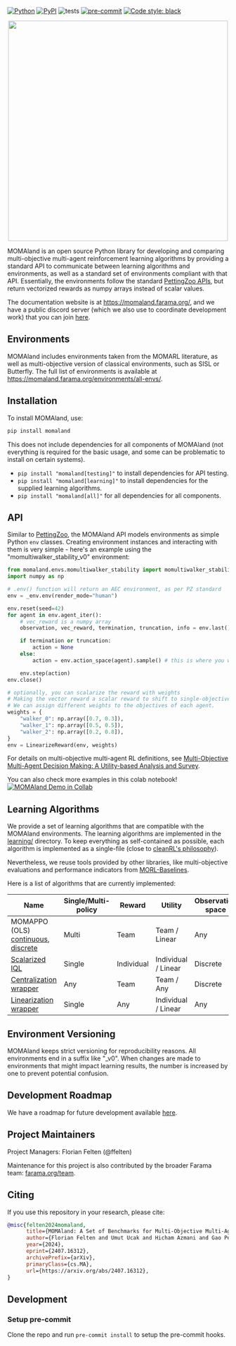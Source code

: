 [![Python](https://img.shields.io/pypi/pyversions/momaland.svg)](https://badge.fury.io/py/momaland)
[![PyPI](https://badge.fury.io/py/momaland.svg)](https://badge.fury.io/py/momaland)
![tests](https://github.com/rradules/momaland/workflows/Python%20tests/badge.svg)
[![pre-commit](https://img.shields.io/badge/pre--commit-enabled-brightgreen?logo=pre-commit&logoColor=white)](https://pre-commit.com/)
[![Code style: black](https://img.shields.io/badge/code%20style-black-000000.svg)](https://github.com/psf/black)

<p align="center">
    <img src="docs/_static/img/momaland-text.png" width="500px"/>
</p>

<!-- start elevator-pitch -->
MOMAland is an open source Python library for developing and comparing multi-objective multi-agent reinforcement learning algorithms by providing a standard API to communicate between learning algorithms and environments, as well as a standard set of environments compliant with that API. Essentially, the environments follow the standard [PettingZoo APIs](https://github.com/Farama-Foundation/PettingZoo), but return vectorized rewards as numpy arrays instead of scalar values.

The documentation website is at https://momaland.farama.org/, and we have a public discord server (which we also use to coordinate development work) that you can join [here](https://discord.gg/bnJ6kubTg6).
<!-- end elevator-pitch -->

## Environments
MOMAland includes environments taken from the MOMARL literature, as well as multi-objective version of classical environments, such as SISL or Butterfly.
The full list of environments is available at https://momaland.farama.org/environments/all-envs/.

## Installation
<!-- start install -->
To install MOMAland, use:
```bash
pip install momaland
```
This does not include dependencies for all components of MOMAland (not everything is required for the basic usage, and some can be problematic to install on certain systems).
- `pip install "momaland[testing]"` to install dependencies for API testing.
- `pip install "momaland[learning]"` to install dependencies for the supplied learning algorithms.
- `pip install "momaland[all]"` for all dependencies for all components.
<!-- end install -->

## API
<!-- start snippet-usage -->
Similar to [PettingZoo](https://pettingzoo.farama.org), the MOMAland API models environments as simple Python `env` classes. Creating environment instances and interacting with them is very simple - here's an example using the "momultiwalker_stability_v0" environment:

```python
from momaland.envs.momultiwalker_stability import momultiwalker_stability_v0 as _env
import numpy as np

# .env() function will return an AEC environment, as per PZ standard
env = _env.env(render_mode="human")

env.reset(seed=42)
for agent in env.agent_iter():
    # vec_reward is a numpy array
    observation, vec_reward, termination, truncation, info = env.last()

    if termination or truncation:
        action = None
    else:
        action = env.action_space(agent).sample() # this is where you would insert your policy

    env.step(action)
env.close()

# optionally, you can scalarize the reward with weights
# Making the vector reward a scalar reward to shift to single-objective multi-agent (aka PettingZoo)
# We can assign different weights to the objectives of each agent.
weights = {
    "walker_0": np.array([0.7, 0.3]),
    "walker_1": np.array([0.5, 0.5]),
    "walker_2": np.array([0.2, 0.8]),
}
env = LinearizeReward(env, weights)
```

For details on multi-objective multi-agent RL definitions, see [Multi-Objective Multi-Agent Decision Making: A Utility-based Analysis and Survey](https://arxiv.org/abs/1909.02964).

You can also check more examples in this colab notebook! [![MOMAland Demo in Collab](https://colab.research.google.com/assets/colab-badge.svg)](https://colab.research.google.com/github/Farama-Foundation/momaland/blob/main/momaland_demo.ipynb)
<!-- end snippet-usage -->

## Learning Algorithms
<!-- start learning-algorithms -->
We provide a set of learning algorithms that are compatible with the MOMAland environments. The learning algorithms are implemented in the [learning/](https://github.com/Farama-Foundation/momaland/tree/main/momaland/learning) directory. To keep everything as self-contained as possible, each algorithm is implemented as a single-file (close to [cleanRL's philosophy](https://github.com/vwxyzjn/cleanrl/tree/master)).

Nevertheless, we reuse tools provided by other libraries, like multi-objective evaluations and performance indicators from [MORL-Baselines](https://github.com/LucasAlegre/morl-baselines).

Here is a list of algorithms that are currently implemented:

| **Name**                                                                                                                                                                                                                                                            | Single/Multi-policy | Reward     | Utility             | Observation space | Action space | Paper |
|---------------------------------------------------------------------------------------------------------------------------------------------------------------------------------------------------------------------------------------------------------------------|---------------------|------------|---------------------|-------------------|--------------|-------|
| MOMAPPO (OLS) [continuous](https://github.com/Farama-Foundation/momaland/blob/main/momaland/learning/continuous/cooperative_momappo.py),<br/> [discrete](https://github.com/Farama-Foundation/momaland/blob/main/momaland/learning/discrete/cooperative_momappo.py) | Multi               | Team       | Team / Linear       | Any               | Any          |       |
| [Scalarized IQL](https://github.com/Farama-Foundation/momaland/tree/main/momaland/learning/iql)                                                                                                                                                                     | Single              | Individual | Individual / Linear | Discrete          | Discrete     |       |
| [Centralization wrapper](https://github.com/Farama-Foundation/momaland/blob/main/momaland/utils/parallel_wrappers.py#L149)                                                                                                                                          | Any                 | Team       | Team / Any          | Discrete          | Discrete     |       |
| [Linearization wrapper](https://github.com/Farama-Foundation/momaland/blob/main/momaland/utils/parallel_wrappers.py#L49)                                                                                                                                            | Single              | Any        | Individual / Linear | Any               | Any          |       |


<!-- end learning-algorithms -->

## Environment Versioning
MOMAland keeps strict versioning for reproducibility reasons. All environments end in a suffix like "_v0".  When changes are made to environments that might impact learning results, the number is increased by one to prevent potential confusion.

## Development Roadmap
We have a roadmap for future development available [here](https://github.com/Farama-Foundation/momaland/issues/56).

## Project Maintainers
Project Managers:  Florian Felten (@ffelten)

Maintenance for this project is also contributed by the broader Farama team: [farama.org/team](https://farama.org/team).

## Citing
<!-- start citation -->
If you use this repository in your research, please cite:
```bibtex
@misc{felten2024momaland,
      title={MOMAland: A Set of Benchmarks for Multi-Objective Multi-Agent Reinforcement Learning},
      author={Florian Felten and Umut Ucak and Hicham Azmani and Gao Peng and Willem Röpke and Hendrik Baier and Patrick Mannion and Diederik M. Roijers and Jordan K. Terry and El-Ghazali Talbi and Grégoire Danoy and Ann Nowé and Roxana Rădulescu},
      year={2024},
      eprint={2407.16312},
      archivePrefix={arXiv},
      primaryClass={cs.MA},
      url={https://arxiv.org/abs/2407.16312},
}
```
<!-- end citation -->

## Development
### Setup pre-commit
Clone the repo and run `pre-commit install` to setup the pre-commit hooks.
